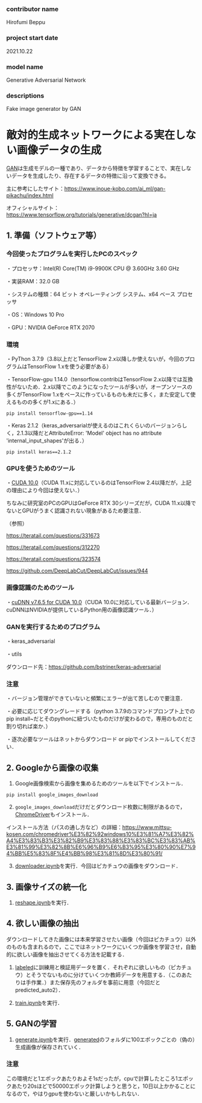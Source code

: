 ### contributor name
Hirofumi Beppu
### project start date 
2021.10.22
### model name
Generative Adversarial Network
### descriptions
Fake image generator by GAN

# 敵対的生成ネットワークによる実在しない画像データの生成

[GAN][gan]は生成モデルの一種であり、データから特徴を学習することで、実在しないデータを生成したり、存在するデータの特徴に沿って変換できる。

[gan]:https://www.imagazine.co.jp/gan%EF%BC%9A%E6%95%B5%E5%AF%BE%E7%9A%84%E7%94%9F%E6%88%90%E3%83%8D%E3%83%83%E3%83%88%E3%83%AF%E3%83%BC%E3%82%AF%E3%81%A8%E3%81%AF%E4%BD%95%E3%81%8B%E3%80%80%EF%BD%9E%E3%80%8C%E6%95%99%E5%B8%AB/

主に参考にしたサイト：<https://www.inoue-kobo.com/ai_ml/gan-pikachu/index.html>

オフィシャルサイト：<https://www.tensorflow.org/tutorials/generative/dcgan?hl=ja>

## 1. 準備（ソフトウェア等）
### 今回使ったプログラムを実行したPCのスペック

・プロセッサ：Intel(R) Core(TM) i9-9900K CPU @ 3.60GHz   3.60 GHz

・実装RAM：32.0 GB

・システムの種類：64 ビット オペレーティング システム、x64 ベース プロセッサ

・OS：Windows 10 Pro

・GPU：NVIDIA GeForce RTX 2070

### 環境

・PyThon 3.7.9（3.8以上だとTensorFlow 2.x以降しか使えないが，今回のプログラムはTensorFlow 1.xを使う必要がある）

・TensorFlow-gpu 1.14.0（tensorflow.contribはTensorFlow 2.x以降では互換性がないため．2.x以降でこのようになったツールが多いが，オープンソースの多くがTensorFlow 1.xをベースに作っているものも未だに多く，また安定して使えるものの多くが1.xにある．）


```
pip install tensorflow-gpu==1.14
```

・Keras 2.1.2（keras_adversarialが使えるのはこれくらいのバージョンらしく，2.1.3以降だとAttributeError: 'Model' object has no attribute 'internal_input_shapes'が出る．）

```
pip install keras==2.1.2
```

### GPUを使うためのツール

・[CUDA 10.0][cuda]（CUDA 11.xに対応しているのはTensorFlow 2.4以降だが，上記の理由により今回は使えない．）

[cuda]:https://developer.nvidia.com/cuda-10.0-download-archive

ちなみに研究室のPCのGPUはGeForce RTX 30シリーズだが，CUDA 11.x以降でないとGPUがうまく認識されない現象があるため要注意．


（参照）

<https://teratail.com/questions/331673>

<https://teratail.com/questions/312270>

<https://teratail.com/questions/323574>

<https://github.com/DeepLabCut/DeepLabCut/issues/944>


### 画像認識のためのツール

・[cuDNN v7.6.5 for CUDA 10.0][cudnn]（CUDA 10.0に対応している最新バージョン．cuDNNはNVIDIAが提供しているPython用の画像認識ツール．）

[cudnn]:https://developer.nvidia.com/rdp/cudnn-archive

### GANを実行するためのプログラム

・keras_adversarial

・utils

ダウンロード先：<https://github.com/bstriner/keras-adversarial>

### 注意

・バージョン管理ができていないと頻繁にエラーが出て苦しむので要注意．

・必要に応じてダウングレードする（python 3.7.9のコマンドプロンプト上でのpip install~だとそのpythonに紐づいたものだけが変わるので，専用のものだと割り切れば楽か．）

・逐次必要なツールはネットからダウンロード or pipでインストールしてください．

## 2. Googleから画像の収集
1. Google画像検索から画像を集めるためのツールを以下でインストール．

```
pip install google_images_download
```

2. ```google_images_download```だけだとダウンロード枚数に制限があるので，[ChromeDriver][chromedriver]もインストール．

[chromedriver]:https://chromedriver.chromium.org/downloads

インストール方法（パスの通し方など）の詳細：<https://www.mittsu-kosen.com/chromedriver%E3%82%92windows10%E3%81%A7%E3%82%A4%E3%83%B3%E3%82%B9%E3%83%88%E3%83%BC%E3%83%AB%E3%81%99%E3%82%8B%E6%96%B9%E6%B3%95%E3%80%90%E7%94%BB%E5%83%8F%E4%BB%98%E3%81%8D%E3%80%91/>

3. [downloader.ipynb](./downloads/downloader.ipynb)を実行．今回はピカチュウの画像をダウンロード．

## 3. 画像サイズの統一化
1. [reshape.ipynb](./reshape_labels/reshape.ipynb)を実行．


## 4. 欲しい画像の抽出
ダウンロードしてきた画像には本来学習させたい画像（今回はピカチュウ）以外のものも含まれるので，ここではネットワークにいくつか画像を学習させ，自動的に欲しい画像を抽出させてくる方法を記載する．

1. [labeled](./dataset/labeled)に訓練用と検証用データを置く．それぞれに欲しいもの（ピカチュウ）とそうでないものに分けていくつか教師データを用意する．（このあたりは手作業．）また保存先のフォルダを事前に用意（今回だとpredicted_auto2）．

2. [train.ipynb](./find/train.ipynb)を実行．

## 5. GANの学習

1. [generate.ipynb](./generate.ipynb)を実行．[generated](./generated)のフォルダに100エポックごとの（偽の）生成画像が保存されていく．

### 注意

この環境だと1エポックあたりおよそ1sだったが，cpuで計算したところ1エポックあたり20sほどで50000エポック計算しようと思うと，10日以上かかることになるので，やはりgpuを使わないと厳しいかもしれない．
